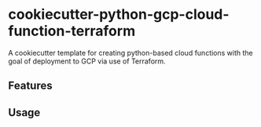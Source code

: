 # cookiecutter-python-gcp-cloud-function-terraform

A cookiecutter template for creating python-based cloud functions with the goal of deployment to GCP via use of Terraform.

## Features

## Usage 